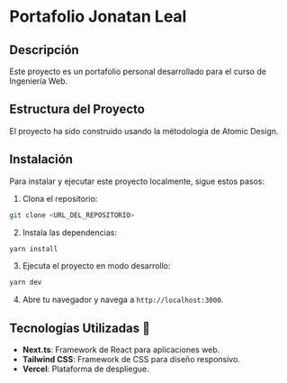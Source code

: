 # Portafolio Jonatan Leal

## Descripción

Este proyecto es un portafolio personal desarrollado para el curso de Ingeniería Web.

## Estructura del Proyecto

El proyecto ha sido construido usando la métodologia de Atomic Design.

## Instalación

Para instalar y ejecutar este proyecto localmente, sigue estos pasos:

1. Clona el repositorio:

```sh
git clone <URL_DEL_REPOSITORIO>
```

2. Instala las dependencias:

```sh
yarn install
```

3. Ejecuta el proyecto en modo desarrollo:

```sh
yarn dev
```

4. Abre tu navegador y navega a `http://localhost:3000`.

## Tecnologías Utilizadas 🧰

- **Next.ts**: Framework de React para aplicaciones web.
- **Tailwind CSS**: Framework de CSS para diseño responsivo.
- **Vercel**: Plataforma de despliegue.
